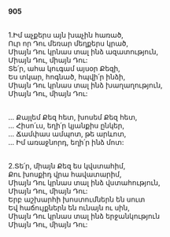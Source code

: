 **905**

\
1.Իմ աչքերս այն խաչին հառած,\
Ուր որ Դու մեռար մեղքերս կրած,\
Միայն Դու կրնաս տալ ինձ ազատություն,\
Միայն Դու, միայն Դու:\
Տե՛ր, ահա կուգամ այսօր Քեզի,\
Ես տկար, հոգնած, հպվի՛ր ինձի,\
Միայն Դու կրնաս տալ ինձ խաղաղություն,\
Միայն Դու, միայն Դու:

\
 ... Քայլեմ Քեզ հետ, խոսեմ Քեզ հետ,\
 ... Հիսո՛ւս, եղի՛ր կյանքիս ընկեր,\
 ... Ճամփաս ամպոտ, թե արևոտ,\
 ... Իմ առաջնորդ, եղի՛ր ինձ մոտ:

\
2.Տե՛ր, միայն Քեզ ես կվստահիմ,\
Քու խոսքիդ վրա հավատարիմ,\
Միայն Դու կրնաս տալ ինձ վստահություն,\
Միայն Դու, միայն Դու:\
Երբ աշխարհի խոստումներն են սուտ\
Եվ հաճույքներն են ունայն ու սին,\
Միայն Դու կրնաս տալ ինձ երջանկություն\
Միայն Դու, միայն Դու:
